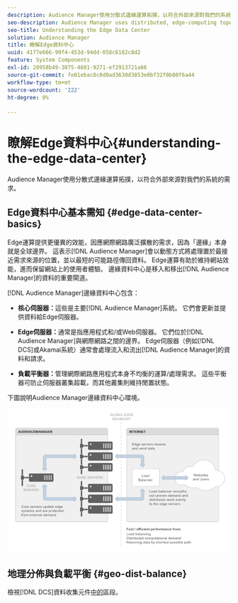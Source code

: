 ```yaml
---
description: Audience Manager使用分散式邊緣運算拓撲，以符合外部來源對我們的系統的需求。
seo-description: Audience Manager uses distributed, edge-computing topologies to meet the demands placed on our systems by external sources.
seo-title: Understanding the Edge Data Center
solution: Audience Manager
title: 瞭解Edge資料中心
uuid: 4177e666-99f4-453d-94dd-058c6182c8d2
feature: System Components
exl-id: 28958b49-3075-4601-9271-ef2913721a66
source-git-commit: fe01ebac8c0d0ad3630d3853e0bf32f0b00f6a44
workflow-type: tm+mt
source-wordcount: '222'
ht-degree: 0%

---
```


# 瞭解Edge資料中心{#understanding-the-edge-data-center}

Audience Manager使用分散式邊緣運算拓撲，以符合外部來源對我們的系統的需求。

## Edge資料中心基本需知 {#edge-data-center-basics}

<!-- 

c_compedge.xml

 -->

Edge運算提供更優異的效能，因應網際網路廣泛擴散的需求，因為「邊緣」本身就是全球邊界。 這表示[!DNL Audience Manager]會以動態方式將處理置於最接近需求來源的位置，並以最短的可能路徑傳回資料。 Edge運算有助於維持網站效能，進而保留網站上的使用者體驗。 邊緣資料中心是移入和移出[!DNL Audience Manager]的資料的重要閘道。

[!DNL Audience Manager]邊緣資料中心包含：

* **核心伺服器：**&#x200B;這些是主要[!DNL Audience Manager]系統。 它們會更新並提供資料給Edge伺服器。

* **Edge伺服器：**&#x200B;通常是指應用程式和/或Web伺服器。 它們位於[!DNL Audience Manager]與網際網路之間的邊界。 Edge伺服器（例如[!DNL DCS]或Akamai系統）通常會處理流入和流出[!DNL Audience Manager]的資料和請求。

* **負載平衡器：**&#x200B;管理網際網路應用程式本身不均衡的運算/處理需求。 這些平衡器可防止伺服器叢集超載，而其他叢集則維持閒置狀態。

下圖說明Audience Manager邊緣資料中心環境。

![](assets/edge_data_center.png)

## 地理分佈與負載平衡 {#geo-dist-balance}

檢視[!DNL DCS]資料收集元件[中的](../../reference/system-components/components-data-collection.md)區段。
